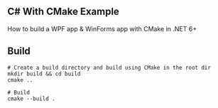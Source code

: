 ## C# With CMake Example

How to build a WPF app & WinForms app with CMake in .NET 6+

## Build
```
# Create a build directory and build using CMake in the root dir
mkdir build && cd build
cmake ..

# Build
cmake --build . 

```
